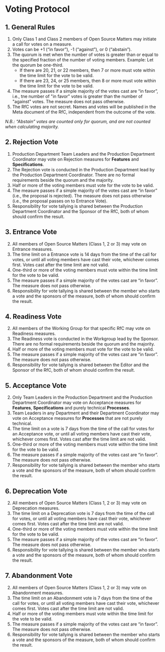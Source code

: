 # Voting Protocol

## 1. General Rules

1. Only Class 1 and Class 2 members of Open Source Matters may initiate a call for
   votes on a measure.
2. Votes can be +1 (“in favor”), -1 (“against”), or 0 (“abstain”).
3. The quorum is met when the number of votes is greater than or equal to the specified
   fraction of the number of voting members. 
   Example: Let the quorum be one-third.
      - If there are 20, 21, or 22 members, then 7 or more must vote within the
        time limit for the vote to be valid.
      - If there are 23, 24, or 25 members, then 8 or more must vote within the
        time limit for the vote to be valid.
4. The measure passes if a simple majority of the votes cast are “in favor”, i.e.,
   tne number of "in favor" votes is greater than the number of "against" votes. The
   measure does not pass otherwise.
5. The RfC votes are not secret. Names and votes will be published in the Meta
   document of the RfC, independent from the outcome of the vote.

_N.B.: “Abstain” votes are counted only for quorum, and are not counted when calculating majority._

## 2. Rejection Vote

1. Production Department Team Leaders and the Production Department Coordinator may
   vote on Rejection measures for **Features** and **Specifications**.
4. The Rejection vote is conducted in the Production Department lead by the
   Production Department Coordinator.
   There are no formal requirements beside the quorum and the majority. 
6. Half or more of the voting members must vote for the vote to be valid.
7. The measure passes if a simple majority of the votes cast are “in favor” (i.e.,
   the proposal is rejected).
   The measure does not pass otherwise (i.e., the proposal passes on to Entrance
   Vote).
8. Responsibility for vote tallying is shared between the Production Department Coordinator
   and the Sponsor of the RfC, both of whom should confirm the result.

## 3. Entrance Vote

2. All members of Open Source Matters (Class 1, 2 or 3) may vote on Entrance
   measures.
4. The time limit on a Entrance vote is 14 days from the time of the call for votes,
   or until all voting members have cast their vote, whichever comes first.
   Votes cast after the time limit are not valid.
6. One-third or more of the voting members must vote within the time limit for the
   vote to be valid.
7. The measure passes if a simple majority of the votes cast are “in favor”. The
   measure does not pass otherwise.
8. Responsibility for vote tallying is shared between the member who starts a vote
   and the sponsors of the measure, both of whom should confirm the result.

## 4. Readiness Vote

2. All members of the Working Group for that specific RfC may vote on Readiness
   measures.
4. The Readiness vote is conducted in the Workgroup lead by the Sponsor. There are no formal
   requirements beside the quorum and the majority. 
6. Half or more of the voting members must vote for the vote to be valid.
7. The measure passes if a simple majority of the votes cast are “in favor”. The
   measure does not pass otherwise.
8. Responsibility for vote tallying is shared between the Editor
   and the Sponsor of the RfC, both of whom should confirm the result.

## 5. Acceptance Vote

2. Only Team Leaders in the Production Department and the Production Department Coordinator
   may vote on Acceptance measures for **Features**, **Specifications** and purely technical
   **Processes**.
3. Team Leaders in any Department and their Department Coordinator
   may vote on Acceptance measures for **Processes** that are not purely technical.
4. The time limit on a vote is 7 days from the time of the call for votes for an Acceptance
   vote, or until all voting members have cast their vote, whichever comes first.
   Votes cast after the time limit are not valid.
6. One-third or more of the voting members must vote within the time limit for the vote to be valid.
7. The measure passes if a simple majority of the votes cast are “in favor”. The
   measure does not pass otherwise.
8. Responsibility for vote tallying is shared between the member who starts a vote
   and the sponsors of the measure, both of whom should confirm the result.

## 6. Deprecation Vote

2. All members of Open Source Matters (Class 1, 2 or 3) may vote on Deprecation
   measures.
4. The time limit on a Deprecation vote is 7 days from the time of the call for votes,
   or until all voting members have cast their vote, whichever comes first.
   Votes cast after the time limit are not valid.
6. One-third or more of the voting members must vote within the time limit for the
   vote to be valid.
7. The measure passes if a simple majority of the votes cast are “in favor”. The
   measure does not pass otherwise.
8. Responsibility for vote tallying is shared between the member who starts a vote
   and the sponsors of the measure, both of whom should confirm the result.

## 7. Abandonment Vote

2. All members of Open Source Matters (Class 1, 2 or 3) may vote on Abandonment
   measures.
4. The time limit on an Abandonment vote is 7 days from the time of the call for votes,
   or until all voting members have cast their vote, whichever comes first.
   Votes cast after the time limit are not valid.
6. Half or more of the voting members must vote within the time limit for the
   vote to be valid.
7. The measure passes if a simple majority of the votes cast are “in favor”. The
   measure does not pass otherwise.
8. Responsibility for vote tallying is shared between the member who starts a vote
   and the sponsors of the measure, both of whom should confirm the result.
